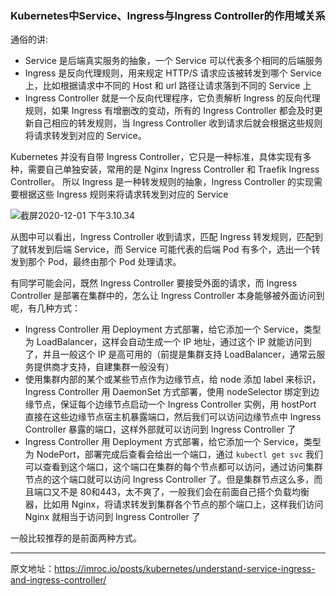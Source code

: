 ### Kubernetes中Service、Ingress与Ingress Controller的作用域关系

通俗的讲:

- Service 是后端真实服务的抽象，一个 Service 可以代表多个相同的后端服务
- Ingress 是反向代理规则，用来规定 HTTP/S 请求应该被转发到哪个 Service 上，比如根据请求中不同的 Host 和 url 路径让请求落到不同的 Service 上
- Ingress Controller 就是一个反向代理程序，它负责解析 Ingress 的反向代理规则，如果 Ingress 有增删改的变动，所有的 Ingress Controller 都会及时更新自己相应的转发规则，当 Ingress Controller 收到请求后就会根据这些规则将请求转发到对应的 Service。

Kubernetes 并没有自带 Ingress Controller，它只是一种标准，具体实现有多种，需要自己单独安装，常用的是 Nginx Ingress Controller 和 Traefik Ingress Controller。 所以 Ingress 是一种转发规则的抽象，Ingress Controller 的实现需要根据这些 Ingress 规则来将请求转发到对应的 Service

![截屏2020-12-01 下午3.10.34](https://tva1.sinaimg.cn/large/0081Kckwgy1gl8dhf94dgj30m80oc418.jpg)

从图中可以看出，Ingress Controller 收到请求，匹配 Ingress 转发规则，匹配到了就转发到后端 Service，而 Service 可能代表的后端 Pod 有多个，选出一个转发到那个 Pod，最终由那个 Pod 处理请求。

有同学可能会问，既然 Ingress Controller 要接受外面的请求，而 Ingress Controller 是部署在集群中的，怎么让 Ingress Controller 本身能够被外面访问到呢，有几种方式：

- Ingress Controller 用 Deployment 方式部署，给它添加一个 Service，类型为 LoadBalancer，这样会自动生成一个 IP 地址，通过这个 IP 就能访问到了，并且一般这个 IP 是高可用的（前提是集群支持 LoadBalancer，通常云服务提供商才支持，自建集群一般没有）
- 使用集群内部的某个或某些节点作为边缘节点，给 node 添加 label 来标识，Ingress Controller 用 DaemonSet 方式部署，使用 nodeSelector 绑定到边缘节点，保证每个边缘节点启动一个 Ingress Controller 实例，用 hostPort 直接在这些边缘节点宿主机暴露端口，然后我们可以访问边缘节点中 Ingress Controller 暴露的端口，这样外部就可以访问到 Ingress Controller 了
- Ingress Controller 用 Deployment 方式部署，给它添加一个 Service，类型为 NodePort，部署完成后查看会给出一个端口，通过 `kubectl get svc` 我们可以查看到这个端口，这个端口在集群的每个节点都可以访问，通过访问集群节点的这个端口就可以访问 Ingress Controller 了。但是集群节点这么多，而且端口又不是 80和443，太不爽了，一般我们会在前面自己搭个负载均衡器，比如用 Nginx，将请求转发到集群各个节点的那个端口上，这样我们访问 Nginx 就相当于访问到 Ingress Controller 了

一般比较推荐的是前面两种方式。



---

原文地址：https://imroc.io/posts/kubernetes/understand-service-ingress-and-ingress-controller/